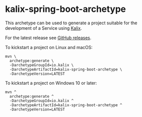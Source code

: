 # kalix-spring-boot-archetype

This archetype can be used to generate a project suitable for the development of a Service using [Kalix](https://docs.kalix.io).

For the latest release see [GitHub releases](https://github.com/lightbend/kalix-jvm-sdk/releases).

To kickstart a project on Linux and macOS:

```shell
mvn \
  archetype:generate \
  -DarchetypeGroupId=io.kalix \
  -DarchetypeArtifactId=kalix-spring-boot-archetype \
  -DarchetypeVersion=LATEST
```

To kickstart a project on Windows 10 or later:

```shell
mvn ^
  archetype:generate ^
  -DarchetypeGroupId=io.kalix ^
  -DarchetypeArtifactId=kalix-spring-boot-archetype ^
  -DarchetypeVersion=LATEST
```
